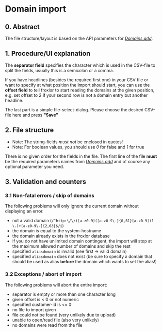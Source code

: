 # Domain import

## 0. Abstract

The file structure/layout is based on the API parameters for [_Domains.add_](../../api-guide/commands/domains.html#domains-add).

## 1. Procedure/UI explanation

The **separator field** specifies the character which is used in the CSV-file to split the fields, usually this is a semicolon or a comma.

If you have headlines (besides the required first one) in your CSV file or want to specify at what position the import should start, you can use the **offset field** to tell froxlor to start reading the domains at the given position, e.g. set offset to 2 if your second row is not a domain entry but another headline.

The last part is a simple file-select-dialog. Please choose the desired CSV-file here and press **"Save"**

<UiBrowser :src="$withBase('/img/frx_domainimport.png')" alt="Domain import"/>

## 2. File structure 

* Note: The string-fields *must not* be enclosed in quotes!
* Note: For boolean values, you should use *0* for false and *1* for true

There is no given order for the fields in the file. The first line of the file **must** be the required parameters names from [_Domains.add_](../../api-guide/commands/domains.html#domains-add) and of course any optional parameter you need.

## 3. Validation and counters

### 3.1 Non-fatal errors / skip of domains

The following problems will only ignore the current domain without displaying an error.

* not a valid domain (`/^http:\/\/([a-z0-9]([a-z0-9\-]{0,61}[a-z0-9])?\.)+[a-z0-9\-]{2,63}$/i`)
* the domain is equal to the system-hostname
* the domain already exists in the froxlor database
* If you do not have unlimited domain contingent, the import will stop at the maximum allowed number of domains and skip the rest
* specified `aliasdomain` is invalid (see first -> valid domain)
* specified `aliasdomain` does not exist (be sure to specify a domain that should be used as alias **before** the domain which wants to set the alias!)

### 3.2 Exceptions / abort of import

The following problems will abort the entire import:

* separator is empty or more than one character long
* given offset is < 0 or not numeric
* specified customer-id is <= 0
* no file to import given
* file could not be found (very unlikely due to upload)
* unable to open/read file (also very unlikely)
* no domains were read from the file
